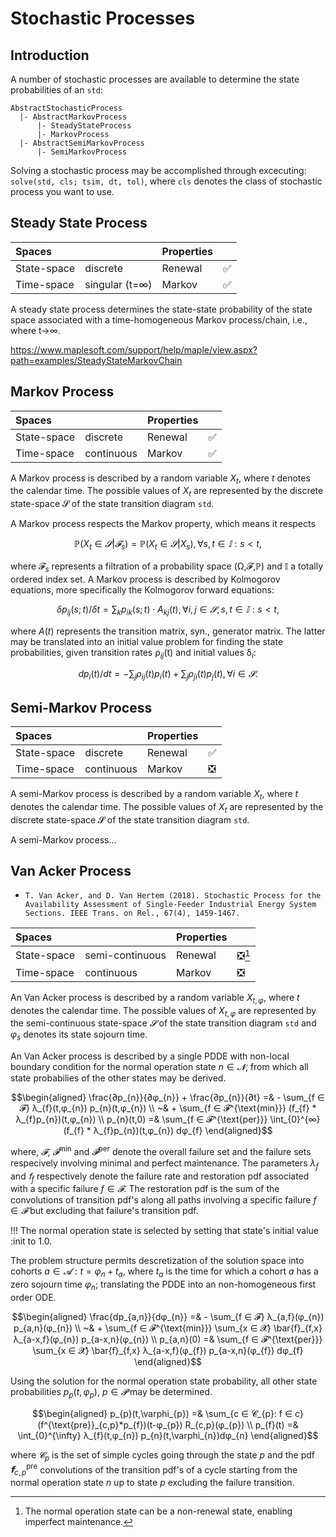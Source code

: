# Stochastic Processes

## Introduction

A number of stochastic processes are available to determine the state
probabilities of an `std`:
```
AbstractStochasticProcess
  |- AbstractMarkovProcess
      |- SteadyStateProcess
      |- MarkovProcess
  |- AbstractSemiMarkovProcess
      |- SemiMarkovProcess
```

Solving a stochastic process may be accomplished through excecuting: `solve(std, cls; tsim, dt, tol)`, where `cls` denotes the class of stochastic process you want to use.

## Steady State Process
| Spaces      |             	| Properties  |             |
| :---------- | :-------------- | :---------- | :---------- |
| State-space | discrete        | Renewal     | ✅          |
| Time-space  | singular (t=∞)	| Markov      | ✅          |

A steady state process determines the state-state probability of the state space
associated with a time-homogeneous Markov process/chain, i.e., where t→∞.

https://www.maplesoft.com/support/help/maple/view.aspx?path=examples/SteadyStateMarkovChain

## Markov Process

| Spaces      |             	| Properties  |             |
| :---------- | :-------------- | :---------- | :---------- |
| State-space | discrete    	| Renewal     | ✅          |
| Time-space  | continuous  	| Markov      | ✅          |

A Markov process is described by a random variable $X_t$, where $t$ denotes the
calendar time. The possible values of $X_t$ are represented by the discrete
state-space 𝓢 of the state transition diagram `std`.

A Markov process respects the Markov property, which means it respects

```math
ℙ(X_t ∈ 𝓢 | 𝓕_s) = ℙ(X_t ∈ 𝓢 | X_s), ∀ s,t ∈ 𝕀: s < t,
```

where 𝓕$_s$ represents a filtration of a probability space (Ω,𝓕,ℙ) and 𝕀 a
totally ordered index set. A Markov process is described by Kolmogorov
equations, more specifically the Kolmogorov forward equations:

```math
 δp_{ij}(s;t)/δt = ∑_k p_{ik}(s;t) ⋅ A_{kj}(t), ∀ i,j ∈ 𝓢, s,t ∈ 𝕀: s < t,
```

where $A(t)$ represents the transition matrix, syn., generator matrix. The
latter may be translated into an initial value problem for finding the state
probabilities, given transition rates ρ$_{ij}$(t) and initial values δ$_{i}$:

```math
dp_i(t)/dt = - ∑_j ρ_{ij}(t)p_i(t) + ∑_j ρ_{ji}(t)p_j(t),  ∀ i ∈ 𝓢.
```

## Semi-Markov Process

| Spaces      |             	| Properties  |             |
| :---------- | :-------------- | :---------- | :---------- |
| State-space | discrete    	| Renewal     | ✅          |
| Time-space  | continuous  	| Markov      | ❎          |

A semi-Markov process is described by a random variable $X_t$, where $t$ denotes
the calendar time. The possible values of $X_t$ are represented by the discrete
state-space 𝓢 of the state transition diagram `std`.

A semi-Markov process...

## Van Acker Process

* `T. Van Acker, and D. Van Hertem (2018). Stochastic Process for the
   Availability Assessment of Single-Feeder Industrial Energy System Sections.
   IEEE Trans. on Rel., 67(4), 1459-1467.`

| Spaces      |                 | Properties  |             |
| :---------- | :-------------- | :---------- | :---------- |
| State-space | semi-continuous | Renewal     | ❎[^1]      |
| Time-space  | continuous      | Markov      | ❎          |

[^1]: The normal operation state can be a non-renewal state, enabling imperfect
      maintenance.

An Van Acker process is described by a random variable $X_{t,φ}$, where $t$
denotes the calendar time. The possible values of $X_{t,φ}$ are represented by
the semi-continuous state-space $𝓢$ of the state transition diagram `std` and
$φ_s$ denotes its state sojourn time.

An Van Acker process is described by a single PDDE with non-local boundary
condition for the normal operation state $n ∈ 𝓝$, from which all state
probabilies of the other states may be derived.

```math
\begin{aligned}
\frac{∂p_{n}}{∂φ_{n}} + \frac{∂p_{n}}{∂t} =& - \sum_{f ∈ 𝓕} λ_{f}(t,φ_{n}) p_{n}(t,φ_{n})                            \\
                                          ~& + \sum_{f ∈ 𝓕^{\text{min}}} (𝖿_{f} * λ_{f}p_{n})(t,φ_{n})                \\
                              p_{n}(t,0)  =&   \sum_{f ∈ 𝓕^{\text{per}}} \int_{0}^{∞} (𝖿_{f} * λ_{f}p_{n})(t,φ_{n}) 𝖽φ_{f}
\end{aligned}
```

where, $𝓕$, $𝓕^{\text{min}}$ and $𝓕^{\text{per}}$ denote the overall failure
set and the failure sets respecively involving minimal and perfect maintenance.
The parameters $λ_{f}$ and $𝖿_{f}$ respectively denote the failure rate and
restoration pdf associated with a specific failure $f ∈ 𝓕$. The restoration pdf
is the sum of the convolutions of transition pdf's along all paths involving a
specific failure $f ∈ 𝓕$ but excluding that failure's transition pdf.

!!! The normal operation state is selected by setting that state's initial value
 :init to 1.0.

The problem structure permits descretization of the solution space into cohorts
$a ∈ 𝓐: t = φ_{n} + t_{a}$, where $t_{a}$ is the time for which a cohort $a$
has a zero sojourn time $φ_{n}$; translating the PDDE into an non-homogeneous
first order ODE.

```math
\begin{aligned}
\frac{𝖽p_{a,n}}{𝖽φ_{n}} =& - \sum_{f ∈ 𝓕} λ_{a,f}(φ_{n}) p_{a,n}(φ_{n})                                         \\
                        ~& + \sum_{f ∈ 𝓕^{\text{min}}} \sum_{x ∈ 𝓧} \bar{𝖿}_{f,x} λ_{a-x,f}(φ_{n}) p_{a-x,n}(φ_{n}) \\
            p_{a,n}(0)  =&   \sum_{f ∈ 𝓕^{\text{per}}} \sum_{x ∈ 𝓧} \bar{𝖿}_{f,x} λ_{a-x,f}(φ_{f}) p_{a-x,n}(φ_{f}) 𝖽φ_{f}
\end{aligned}
```

Using the solution for the normal operation state probability, all other state
probabilities $p_{p}(t,\varphi_{p}),~p ∈ 𝓟$ may be determined.

```math
\begin{aligned}
p_{p}(t,\varphi_{p})  =& \sum_{c ∈ 𝓒_{p}: f ∈ c} (𝖿^{\text{pre}}_{c,p}*p_{f})(t-φ_{p}) R_{c,p}(φ_{p})   \\
p_{f}(t)              =& \int_{0}^{\infty} λ_{f}(t,φ_{n}) p_{n}(t,\varphi_{n})𝖽φ_{n}
\end{aligned}
```
where $𝓒_{p}$ is the set of simple cycles going through the state $p$ and the
pdf $𝗳^{\text{pre}}_{c,p}$ convolutions of the transition pdf's of a cycle
starting from the normal operation state $n$ up to state $p$ excluding the
failure transition.
